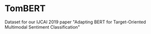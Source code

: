 # TomBERT
Dataset for our IJCAI 2019 paper "Adapting BERT for Target-Oriented Multimodal Sentiment Classification"
